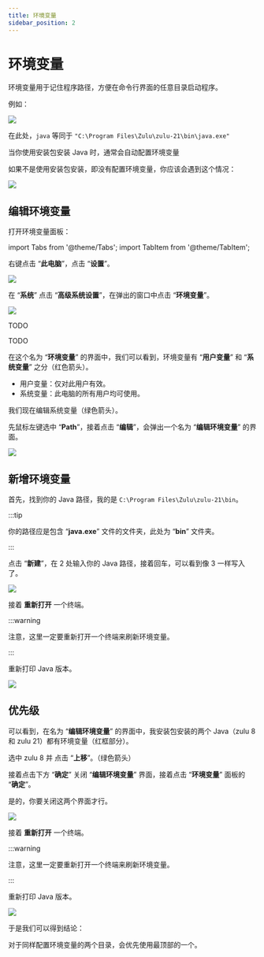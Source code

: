 ```yaml
---
title: 环境变量
sidebar_position: 2
---
```


# 环境变量

环境变量用于记住程序路径，方便在命令行界面的任意目录启动程序。

例如：

![](./_images/environment-1.png)

在此处，`java` 等同于 `"C:\Program Files\Zulu\zulu-21\bin\java.exe"`

当你使用安装包安装 Java 时，通常会自动配置环境变量

如果不是使用安装包安装，即没有配置环境变量，你应该会遇到这个情况：

![](./_images/environment-no.png)

## 编辑环境变量

打开环境变量面板：

import Tabs from '@theme/Tabs';
import TabItem from '@theme/TabItem';

<Tabs queryString="environment">
<TabItem value="11" label="Windows 11">

右键点击 “**此电脑**”，点击 “**设置**”。

![](./_images/environment-11-1.png)

在 “**系统**” 点击 “**高级系统设置**”，在弹出的窗口中点击 “**环境变量**”。

![](./_images/environment-11-2.png)

</TabItem>
<TabItem value="10" label="Windows 10">

TODO

</TabItem>
<TabItem value="server" label="Windows Server">

TODO

</TabItem>
</Tabs>

在这个名为 “**环境变量**” 的界面中，我们可以看到，环境变量有 “**用户变量**” 和 “**系统变量**” 之分（红色箭头）。

- 用户变量：仅对此用户有效。
- 系统变量：此电脑的所有用户均可使用。

我们现在编辑系统变量（绿色箭头）。

先鼠标左键选中 “**Path**”，接着点击 “**编辑**”，会弹出一个名为 “**编辑环境变量**” 的界面。

![](./_images/environment-2.png)

## 新增环境变量

首先，找到你的 Java 路径，我的是 `C:\Program Files\Zulu\zulu-21\bin`。

:::tip

你的路径应是包含 “**java.exe**” 文件的文件夹，此处为 “**bin**” 文件夹。

:::

点击 “**新建**”，在 2 处输入你的 Java 路径，接着回车，可以看到像 3 一样写入了。

![](./_images/environment-new-1.png)

接着 **重新打开** 一个终端。

:::warning

注意，这里一定要重新打开一个终端来刷新环境变量。

:::

重新打印 Java 版本。

![](./_images/environment-new-2.png)

## 优先级

可以看到，在名为 “**编辑环境变量**” 的界面中，我安装包安装的两个 Java（zulu 8 和 zulu 21）都有环境变量（红框部分）。

选中 zulu 8 并 点击 “**上移**”。（绿色箭头）

接着点击下方 “**确定**” 关闭 “**编辑环境变量**” 界面，接着点击 “**环境变量**” 面板的 “**确定**”。

是的，你要关闭这两个界面才行。

![](./_images/environment-3.png)

接着 **重新打开** 一个终端。

:::warning

注意，这里一定要重新打开一个终端来刷新环境变量。

:::

重新打印 Java 版本。

![](./_images/environment-4.png)

于是我们可以得到结论：

对于同样配置环境变量的两个目录，会优先使用最顶部的一个。
